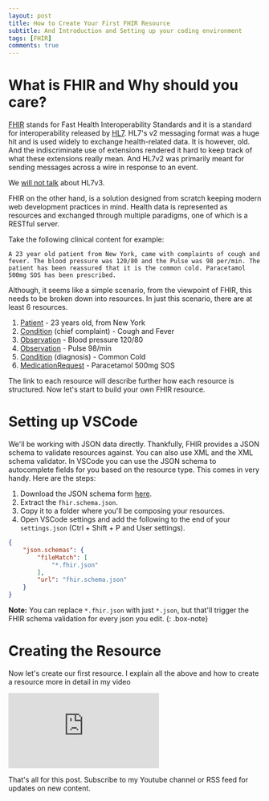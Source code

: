 ```yaml
---
layout: post
title: How to Create Your First FHIR Resource
subtitle: And Introduction and Setting up your coding environment
tags: [FHIR]
comments: true
---
```


# What is FHIR and Why should you care?
[FHIR](https://www.hl7.org/fhir/) stands for Fast Health Interoperability Standards and it is a standard for interoperability released by [HL7](https://www.hl7.org/). HL7's v2 messaging format was a huge hit and is used widely to exchange health-related data. It is however, old. And the indiscriminate use of extensions rendered it hard to keep track of what these extensions really mean. And HL7v2 was primarily meant for sending messages across a wire in response to an event. 

We [will not talk](https://www.archetextur.es/why-did-hl7-version-3-fail/) about HL7v3.

FHIR on the other hand, is a solution designed from scratch keeping modern web development practices in mind. Health data is represented as resources and exchanged through multiple paradigms, one of which is a RESTful server.

Take the following clinical content for example:
~~~
A 23 year old patient from New York, came with complaints of cough and fever. The blood pressure was 120/80 and the Pulse was 98 per/min. The patient has been reassured that it is the common cold. Paracetamol 500mg SOS has been prescribed. 
~~~
Although, it seems like a simple scenario, from the viewpoint of FHIR, this needs to be broken down into resources. In just this scenario, there are at least 6 resources.

1. [Patient](https://www.hl7.org/fhir/patient.html) - 23 years old, from New York
2. [Condition](https://www.hl7.org/fhir/condition.html) (chief complaint) - Cough and Fever
3. [Observation](https://www.hl7.org/fhir/observation.html) - Blood pressure 120/80
4. [Observation](https://www.hl7.org/fhir/observation.html) - Pulse 98/min
5. [Condition](https://www.hl7.org/fhir/condition.html)  (diagnosis) - Common Cold
6. [MedicationRequest](https://www.hl7.org/fhir/medicationrequest.html) - Paracetamol 500mg SOS

The link to each resource will describe further how each resource is structured. 
Now let's start to build your own FHIR resource.

# Setting up VSCode
We'll be working with JSON data directly. Thankfully, FHIR provides a JSON schema to validate resources against. You can also use XML and the XML schema validator. In VSCode you can use the JSON schema to autocomplete fields for you based on the resource type. This comes in very handy. Here are the steps:
1. Download the JSON schema form [here](https://www.hl7.org/fhir/fhir.schema.json.zip).
1. Extract the `fhir.schema.json`.
2. Copy it to a folder where you'll be composing your resources.
3. Open VSCode settings and add the following to the end of your `settings.json` (Ctrl + Shift + P and User settings).
```json
{
    "json.schemas": {
        "fileMatch": [
            "*.fhir.json"
        ],
        "url": "fhir.schema.json"
    }
}
```

**Note:** You can replace `*.fhir.json` with just `*.json`, but that'll trigger the FHIR schema validation for every json you edit.
{: .box-note}


# Creating the Resource
Now let's create our first resource. I explain all the above and how to create a resource more in detail in my video
<div class="youtube-embed-container">
<iframe src="https://www.youtube.com/embed/HdPyV6ggGA4" frameborder="0" allow="accelerometer; autoplay; clipboard-write; encrypted-media; gyroscope; picture-in-picture" allowfullscreen></iframe>
</div>

That's all for this post. Subscribe to my Youtube channel or RSS feed for updates on new content.